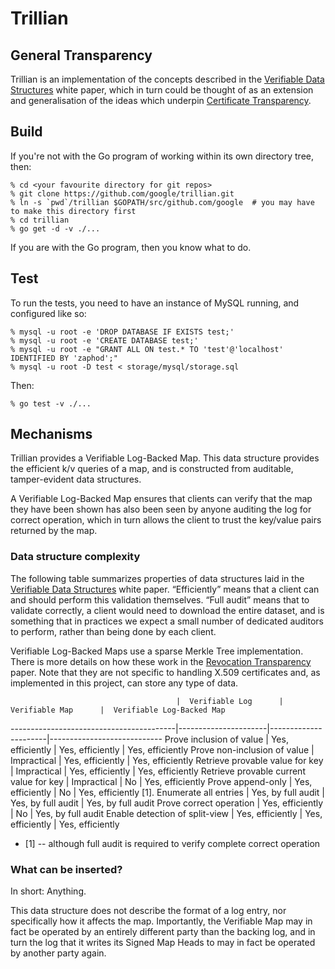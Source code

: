 # Trillian
## General Transparency

Trillian is an implementation of the concepts described in the
[Verifiable Data Structures](docs/VerifiableDataStructures.pdf)
white paper, which in turn could be thought of as an extension and
generalisation of the ideas which underpin
[Certificate Transparency](https://certificate-transparency.org).

## Build

If you're not with the Go program of working within its own directory
tree, then:

    % cd <your favourite directory for git repos>
    % git clone https://github.com/google/trillian.git
    % ln -s `pwd`/trillian $GOPATH/src/github.com/google  # you may have to make this directory first
    % cd trillian
    % go get -d -v ./...

If you are with the Go program, then you know what to do.

## Test

To run the tests, you need to have an instance of MySQL running, and
configured like so:

    % mysql -u root -e 'DROP DATABASE IF EXISTS test;'
    % mysql -u root -e 'CREATE DATABASE test;'
    % mysql -u root -e "GRANT ALL ON test.* TO 'test'@'localhost' IDENTIFIED BY 'zaphod';"
    % mysql -u root -D test < storage/mysql/storage.sql

Then:

    % go test -v ./...

Mechanisms
----------

Trillian provides a Verifiable Log-Backed Map.
This data structure provides the efficient k/v queries of a map,
and is constructed from auditable, tamper-evident data structures.

A Verifiable Log-Backed Map ensures that clients can verify that the map they have
been shown has also been seen by anyone auditing the log for correct operation, which in turn
allows the client to trust the key/value pairs returned by the map.

### Data structure complexity

The following table summarizes properties of data structures laid in the
[Verifiable Data Structures](docs/VerifiableDataStructures.pdf) white paper.
“Efficiently” means that a client can and should perform this validation themselves.
“Full audit” means that to validate correctly, a client would need to download the entire dataset,
and is something that in practices we expect a small number of dedicated auditors to perform,
rather than being done by each client.

Verifiable Log-Backed Maps use a sparse Merkle Tree implementation. There is more
details on how these work in the [Revocation Transparency](docs/RevocationTransparency.pdf)
paper. Note that they are not specific to handling X.509 certificates and, as implemented
in this project, can store any type of data.

                                         |  Verifiable Log      |  Verifiable Map      |  Verifiable Log-Backed Map
-----------------------------------------|----------------------|----------------------|----------------------------
Prove inclusion of value                 |  Yes, efficiently    |  Yes, efficiently    |  Yes, efficiently
Prove non-inclusion of value             |  Impractical         |  Yes, efficiently    |  Yes, efficiently
Retrieve provable value for key          |  Impractical         |  Yes, efficiently    |  Yes, efficiently
Retrieve provable current value for key  |  Impractical         |  No                  |  Yes, efficiently
Prove append-only                        |  Yes, efficiently    |  No                  |  Yes, efficiently [1].
Enumerate all entries                    |  Yes, by full audit  |  Yes, by full audit  |  Yes, by full audit
Prove correct operation                  |  Yes, efficiently    |  No                  |  Yes, by full audit
Enable detection of split-view           |  Yes, efficiently    |  Yes, efficiently    |  Yes, efficiently

- [1] -- although full audit is required to verify complete correct operation

### What can be inserted?

In short: Anything.

This data structure does not describe the format of a log entry, nor specifically how it affects the map.
Importantly, the Verifiable Map may in fact be operated by an entirely different party than the backing log,
and in turn the log that it writes its Signed Map Heads to may in fact be operated by another party again.

